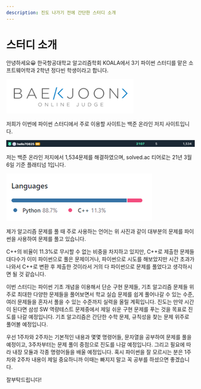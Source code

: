 ```yaml
---
description: 진도 나가기 전에 간단한 스터디 소개
---
```


# 스터디 소개

안녕하세요😀 한국항공대학교 알고리즘학회 KOALA에서 3기 파이썬 스터디를 맡은 소프트웨어학과 2학년 정다빈 학생이라고 합니다.



![](../.gitbook/assets/image%20%28117%29.png)

저희가 이번에 파이썬 스터디에서 주로 이용할 사이트는 백준 온라인 저지 사이트입니다.

![](../.gitbook/assets/image%20%289%29.png)

저는 백준 온라인 저지에서 1,534문제를 해결하였으며, solved.ac 티어로는 21년 3월 6일 기준 플래티넘 1입니다.



![](../.gitbook/assets/image%20%283%29.png)

제가 알고리즘 문제를 풀 때 주로 사용하는 언어는 위 사진과 같이 대부분의 문제를 파이썬을 사용하여 문제를 풀고 있습니다. 

C++의 비율이 11.3%로 무시할 수 없는 비중을 차지하고 있지만, C++로 제출한 문제들 대다수가 이미 파이썬으로 풀은 문제이거나, 파이썬으로 시도를 해보았지만 시간 초과가 나와서 C++로 변환 후 제출한 것이라서 거의 다 파이썬으로 문제를 풀었다고 생각하시면 될 것 같습니다.

이번 스터디는 파이썬 기초 개념을 이용해서 단순 구현 문제들, 기초 알고리즘 문제들 위주로 최대한 다양한 문제들을 풀어보면서 학교 실습 문제를 쉽게 풀어나갈 수 있는 수준, 여러 문제들을 혼자서 풀을 수 있는 수준까지 실력을 올릴 계획입니다. 진도는 만약 시간이 된다면 삼성 SW 역량테스트 문제중에서 제일 쉬운 구현 문제를 푸는 것을 목표로 진도를 나갈 예정입니다. 기초 알고리즘은 간단한 수학 문제, 규칙성을 찾는 문제 위주로 풀어볼 예정입니다.

우선 1주차와 2주차는 기본적인 내용과 몇몇 명령어들, 문자열을 공부하여 문제를 풀을 예정이고, 3주차부터는 문제 풀이 중점으로 진도를 나갈 예정입니다. 그리고 필요에 따라 내장 모듈과 각종 명령어들을 배울 예정입니다. 혹시 파이썬을 잘 모르시는 분은 1주차와 2주차 내용이 제일 중요하니까 이때는 빠지지 말고 꼭 공부를 하셨으면 좋겠습니다.



잘부탁드립니다!






